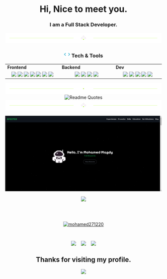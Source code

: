 <h1 align="center">
  Hi, Nice to meet you.
</h1>
<h3 align="center">
  I am a Full Stack Developer.
</h3>
<div align="center">
  <img src="https://github.com/mohamed271220/mohamed271220/blob/main/divider1.png" alt="divider"/>
</div>

<h3 align="center"><img src="https://github.com/mohamed271220/mohamed271220/blob/main/code.gif" height="20"/> Tech & Tools</h3>

<div align="center" style="witdh:100%"> 
  <table>
    <tr>
      <td valign="center" width="100px"><b>Frontend<b></td>
      <td valign="center" width="100px"><b>Backend<b></td>
      <td valign="center" width="100px"><b>Dev<b></td>
    </tr>
    <tr>
      <td valign="center" align="center" width="300px">
        <img src="https://img.shields.io/badge/HTML-blue" /> 
        <img src="https://img.shields.io/badge/React-blue" /> 
        <img src="https://img.shields.io/badge/CSS-blue" />
        <img src="https://img.shields.io/badge/JavaScript-blue" /> 
        <img src="https://img.shields.io/badge/TypeScript-blue" />
        <img src="https://img.shields.io/badge/Bootstrap-blue" /> 
        <img src="https://img.shields.io/badge/Tailwind-blue" /> 
      </td>      
      <td valign="center" align="center" width="300px">
        <img src="https://img.shields.io/badge/Nest.js-blue" /> 
        <img src="https://img.shields.io/badge/Jest-blue" />        
        <img src="https://img.shields.io/badge/Node.js-blue" /> 
        <img src="https://img.shields.io/badge/Express-blue" /> 
      </td>
      <td valign="center" align="center" width="300px">
        <img src="https://img.shields.io/badge/Docker-blue" /> 
        <img src="https://img.shields.io/badge/MySQL-blue" /> 
        <img src="https://img.shields.io/badge/NoSQL-blue" /> 
        <img src="https://img.shields.io/badge/MongoDB-blue" /> 
        <img src="https://img.shields.io/badge/PostgreSQL-blue" /> 
      </td>
    </tr>
  </table>
  
</div>

<div align="center">
  <img src="https://github.com/mohamed271220/mohamed271220/blob/main/divider2.png" alt="divider"/>
</div> 
<div align="center">
  <img src="https://quotes-github-readme.vercel.app/api?type=horizontal&theme=dracula" alt="Readme Quotes"/>
</div>


<div align="center">
  <img src="https://github.com/mohamed271220/mohamed271220/blob/main/divider1.png" alt="divider"/>
</div>

<p align = "center">
  <img src = "https://github.com/mohamed271220/mohamed271220/blob/main/chrome_E3ge6pwzML.png">
</p>
<p align="center">
  <img src="http://github-profile-summary-cards.vercel.app/api/cards/profile-details?username=mohamed271220&theme=2077"/>
</p>
<p align="center">
</p>
<p align="center">
</p>
<br>
<br>
<p align="center"><a href="https://github-profile-trophy.vercel.app/?username=mohamed271220&theme=algolia"><img src="https://github-profile-trophy.vercel.app/?username=mohamed271220&theme=algolia" alt="mohamed271220" /></a></p> 
<br>

<p align="center">
  <a href="https://www.linkedin.com/in/mohamed-m-ibrahim-51a88b252/" target="_blank" rel="noopener noreferrer"><img src="https://img.icons8.com/fluency/2x/linkedin.png"  width="50" /></a>
  &nbsp;&nbsp;
  <a href="mailto:mohamed.magdy.business4@gmail.com" target="_blank" rel="noopener noreferrer"><img src="https://img.icons8.com/fluency/2x/gmail-new.png"  width="50" /></a>
  &nbsp;&nbsp;
  <a href="https://portfolio-three-lilac-71.vercel.app/" target="_blank" rel="noopener noreferrer"><img src="https://img.icons8.com/nolan/2x/link.png"  width="50" /></a>
  
</p>

<h2 align="center"> Thanks for visiting my profile. </h2>
<p align="center">
  <img src="https://capsule-render.vercel.app/api?type=waving&color=gradient&height=65&section=footer"/>
</p>
